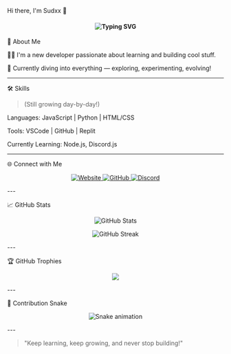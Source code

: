 Hi there, I'm Sudxx 👋

<h4 align="center">
  <img src="https://readme-typing-svg.herokuapp.com?font=Fira+Code&size=24&pause=1000&center=true&vCenter=true&multiline=true&width=435&lines=New+Developer;Always+Learning+Something+New!" alt="Typing SVG" />
</h4>


🚀 About Me

🧑‍💻 I'm a new developer passionate about learning and building cool stuff.

🌱 Currently diving into everything — exploring, experimenting, evolving!



---

🛠️ Skills

> (Still growing day-by-day!)



Languages: JavaScript | Python | HTML/CSS

Tools: VSCode | GitHub | Replit

Currently Learning: Node.js, Discord.js



---

🌐 Connect with Me

<p align="center">
  <a href="https://top.gg/bot/833248024326963201" target="_blank">
    <img alt="Website" src="https://img.shields.io/badge/Website-Top.gg-blue?style=for-the-badge&logo=google-chrome" />
  </a>
  <a href="https://github.com/ShinoyFroster" target="_blank">
    <img alt="GitHub" src="https://img.shields.io/badge/GitHub-ShinoyFroster-black?style=for-the-badge&logo=github" />
  </a>
  <a href="https://discord.com/users/659644949658075156" target="_blank">
    <img alt="Discord" src="https://img.shields.io/badge/Discord-Sudxx%230001-5865F2?style=for-the-badge&logo=discord&logoColor=white" />
  </a>
</p>
---

📈 GitHub Stats

<p align="center">
  <img src="https://github-readme-stats.vercel.app/api?username=ShinoyFroster&show_icons=true&theme=radical" alt="GitHub Stats" />
</p><p align="center">
  <img src="https://github-readme-streak-stats.herokuapp.com/?user=ShinoyFroster&theme=radical" alt="GitHub Streak" />
</p>
---

🏆 GitHub Trophies

<p align="center">
  <img src="https://github-profile-trophy.vercel.app/?username=ShinoyFroster&theme=radical&no-frame=true&no-bg=true&margin-w=4" />
</p>
---

🐍 Contribution Snake

<p align="center">
  <img src="https://raw.githubusercontent.com/TheSudxx/TheSudxx/output/github-contribution-grid-snake.svg" alt="Snake animation" />
</p>
---

> "Keep learning, keep growing, and never stop building!"
